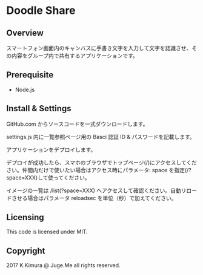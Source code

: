 # Doodle Share

## Overview

スマートフォン画面内のキャンバスに手書き文字を入力して文字を認識させ、その内容をグループ内で共有するアプリケーションです。

## Prerequisite

- Node.js


## Install & Settings

GitHub.com からソースコードを一式ダウンロードします。

settings.js 内に一覧参照ページ用の Basci 認証 ID & パスワードを記載します。

アプリケーションをデプロイします。

デプロイが成功したら、スマホのブラウザでトップページ(/)にアクセスしてください。仲間内だけで使いたい場合はアクセス時にパラメータ: space を指定(/?space=XXX)して使ってください。

イメージの一覧は /list(?space=XXX) へアクセスして確認ください。自動リロードさせる場合はパラメータ reloadsec を単位（秒）で加えてください。


## Licensing

This code is licensed under MIT.


## Copyright

2017 K.Kimura @ Juge.Me all rights reserved.

